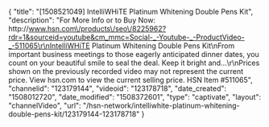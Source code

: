 {
    "title": "[1508521049] IntelliWHiTE Platinum Whitening Double Pens Kit",
    "description": "For More Info or to Buy Now: http:\/\/www.hsn.com\/products\/seo\/8225962?rdr=1&sourceid=youtube&cm_mmc=Social-_-Youtube-_-ProductVideo-_-511065\r\nIntelliWHiTE Platinum Whitening Double Pens Kit\nFrom important business meetings to those eagerly anticipated dinner dates, you count on your beautiful smile to seal the deal. Keep it bright and...\r\nPrices shown on the previously recorded video may not represent the current price.  View hsn.com to view the current selling price. HSN Item #511065",
    "channelid": "123179144",
    "videoid": "123178718",
    "date_created": "1508012720",
    "date_modified": "1508372601",
    "type": "captivate",
    "layout": "channelVideo",
    "url": "\/hsn-network\/intelliwhite-platinum-whitening-double-pens-kit\/123179144-123178718"
}